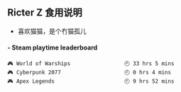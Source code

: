 ## Ricter Z 食用说明
- 喜欢猫猫，是个冇猫孤儿

<!-- steam-box start -->
#### - Steam playtime leaderboard
```text
🎮 World of Warships                 🕘 33 hrs 5 mins
🎮 Cyberpunk 2077                    🕘 0 hrs 4 mins
🎮 Apex Legends                      🕘 9 hrs 52 mins
```
<!-- Powered by https://github.com/YouEclipse/steam-box . -->
<!-- steam-box end -->
